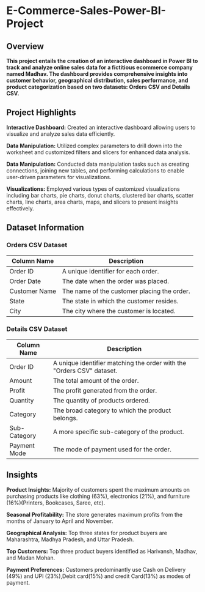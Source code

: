 # E-Commerce-Sales-Power-BI-Project
 ## **Overview**
 
**This project entails the creation of an interactive dashboard in Power BI to track and analyze online sales data for a fictitious ecommerce company named Madhav. 
The dashboard provides comprehensive insights into customer behavior, geographical distribution, sales performance, and product categorization based on two datasets: Orders CSV and Details CSV.**

## **Project Highlights**

**Interactive Dashboard:** Created an interactive dashboard allowing users to visualize and analyze sales data efficiently.

**Data Manipulation:** Utilized complex parameters to drill down into the worksheet and customized filters and slicers for enhanced data analysis.

**Data Manipulation:** Conducted data manipulation tasks such as creating connections, joining new tables, and performing calculations to enable user-driven parameters for visualizations.

**Visualizations:** Employed various types of customized visualizations including bar charts, pie charts, donut charts, clustered bar charts, scatter charts, line charts, area charts, maps, and slicers to present insights effectively.

## **Dataset Information**

### **Orders CSV Dataset**

|Column Name|Description|
|-|-|
|Order ID|A unique identifier for each order.|
|Order Date|The date when the order was placed.|
|Customer Name|The name of the customer placing the order.|
|State|The state in which the customer resides.|
|City|The city where the customer is located.|

### **Details CSV Dataset**

|Column Name|Description|
|-|-|
|Order ID|A unique identifier matching the order with the "Orders CSV" dataset.|
|Amount|The total amount of the order.|
|Profit|The profit generated from the order.|
|Quantity|The quantity of products ordered.|
|Category|The broad category to which the product belongs.|
|Sub-Category|A more specific sub-category of the product.|
|Payment Mode|The mode of payment used for the order.|

## **Insights**

**Product Insights:** Majority of customers spent the maximum amounts on purchasing products like clothing (63%), electronics (21%), and furniture (16%)(Printers, Bookcases, Saree, etc).

**Seasonal Profitability:** The store generates maximum profits from the months of January to April and November.

**Geographical Analysis:** Top three states for product buyers are Maharashtra, Madhya Pradesh, and Uttar Pradesh.

**Top Customers:** Top three product buyers identified as Harivansh, Madhav, and Madan Mohan.

**Payment Preferences:** Customers predominantly use Cash on Delivery (49%) and UPI (23%),Debit card(15%) and credit Card(13%) as modes of payment.

